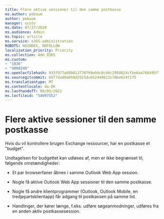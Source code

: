 ```yaml
---
title: Flere aktive sessioner til den samme postkasse
ms.author: pebaum
author: pebaum
manager: scotv
ms.date: 07/27/2020
ms.audience: Admin
ms.topic: article
ms.service: o365-administration
ROBOTS: NOINDEX, NOFOLLOW
localization_priority: Priority
ms.collection: Adm_O365
ms.custom:
- "1836"
- "9000248"
ms.openlocfilehash: 933f977a09b013778799e0dc0c40c2959824cfbe6aa766495f7d1e1aab242878
ms.sourcegitcommit: b5f7da89a650d2915dc652449623c78be6247175
ms.translationtype: MT
ms.contentlocale: da-DK
ms.lasthandoff: 08/05/2021
ms.locfileid: "54097552"
---
```

# <a name="multiple-active-sessions-to-the-same-mailbox"></a>Flere aktive sessioner til den samme postkasse

Hvis du vil kontrollere brugen Exchange ressourcer, har en postkasse et "budget".

Undtagelsen for budgettet kan udløses af, men er ikke begrænset til, følgende omstændigheder:

- Et par browserfaner åbnes i samme Outlook Web App session.

- Nogle få aktive Outlook Web App sessioner til den samme postkasse.

- Nogle få andre klientprogrammer (Outlook, Outlook Mobile, en tredjepartsklientapp) får adgang til postkassen på samme tid.

- Handlinger, der kører længe, f.eks. udføre søgeanmodninger, udføres fra en anden aktiv postkassesession.

